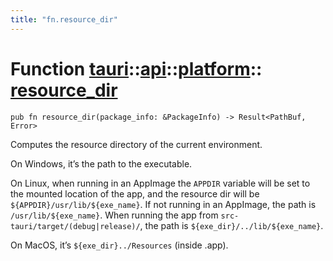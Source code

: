 ```yaml
---
title: "fn.resource_dir"
---
```


# Function [tauri](/docs/api/rust/tauri/../../index.html)::​[api](/docs/api/rust/tauri/../index.html)::​[platform](/docs/api/rust/tauri/index.html)::​[resource_dir](/docs/api/rust/tauri/)

    pub fn resource_dir(package_info: &PackageInfo) -> Result<PathBuf, Error>

Computes the resource directory of the current environment.

On Windows, it’s the path to the executable.

On Linux, when running in an AppImage the `APPDIR` variable will be set to the mounted location of the app, and the resource dir will be `${APPDIR}/usr/lib/${exe_name}`. If not running in an AppImage, the path is `/usr/lib/${exe_name}`. When running the app from `src-tauri/target/(debug|release)/`, the path is `${exe_dir}/../lib/${exe_name}`.

On MacOS, it’s `${exe_dir}../Resources` (inside .app).
